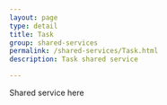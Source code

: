 ```yaml
---
layout: page
type: detail
title: Task
group: shared-services
permalink: /shared-services/Task.html
description: Task shared service

---
```


Shared service here
